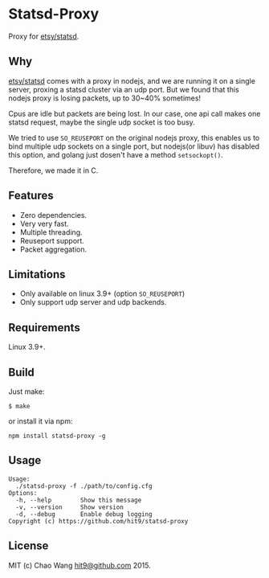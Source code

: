 Statsd-Proxy
============

Proxy for [etsy/statsd](https://github.com/etsy/statsd).

Why
---

[etsy/statsd](https://github.com/etsy/statsd) comes with a proxy in nodejs,
and we are running it on a single server, proxing a statsd cluster via an
udp port. But we found that this nodejs proxy is losing packets, up to
30~40% sometimes!

Cpus are idle but packets are being lost. In our case, one api call makes one
statsd request, maybe the single udp socket is too busy.

We tried to use `SO_REUSEPORT` on the original nodejs proxy, this enables
us to bind multiple udp sockets on a single port, but nodejs(or libuv) has
disabled this option, and golang just dosen't have a method `setsockopt()`.

Therefore, we made it in C.

Features
--------

* Zero dependencies.
* Very very fast.
* Multiple threading.
* Reuseport support.
* Packet aggregation.

Limitations
-----------

* Only available on linux 3.9+ (option `SO_REUSEPORT`)
* Only support udp server and udp backends.

Requirements
-------------

Linux 3.9+.

Build
------

Just make:

    $ make

or install it via npm:

    npm install statsd-proxy -g

Usage
-----

    Usage:
      ./statsd-proxy -f ./path/to/config.cfg
    Options:
      -h, --help        Show this message
      -v, --version     Show version
      -d, --debug       Enable debug logging
    Copyright (c) https://github.com/hit9/statsd-proxy

License
-------

MIT (c) Chao Wang <hit9@github.com> 2015.
